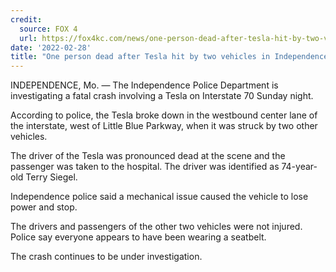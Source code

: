 ```yaml
---
credit:
  source: FOX 4
  url: https://fox4kc.com/news/one-person-dead-after-tesla-hit-by-two-vehicles-in-independence/
date: '2022-02-28'
title: "One person dead after Tesla hit by two vehicles in Independence"
---
```

INDEPENDENCE, Mo. — The Independence Police Department is investigating a fatal crash involving a Tesla on Interstate 70 Sunday night.

According to police, the Tesla broke down in the westbound center lane of the interstate, west of Little Blue Parkway, when it was struck by two other vehicles.

The driver of the Tesla was pronounced dead at the scene and the passenger was taken to the hospital. The driver was identified as 74-year-old Terry Siegel.

Independence police said a mechanical issue caused the vehicle to lose power and stop.

The drivers and passengers of the other two vehicles were not injured. Police say everyone appears to have been wearing a seatbelt.

The crash continues to be under investigation.
